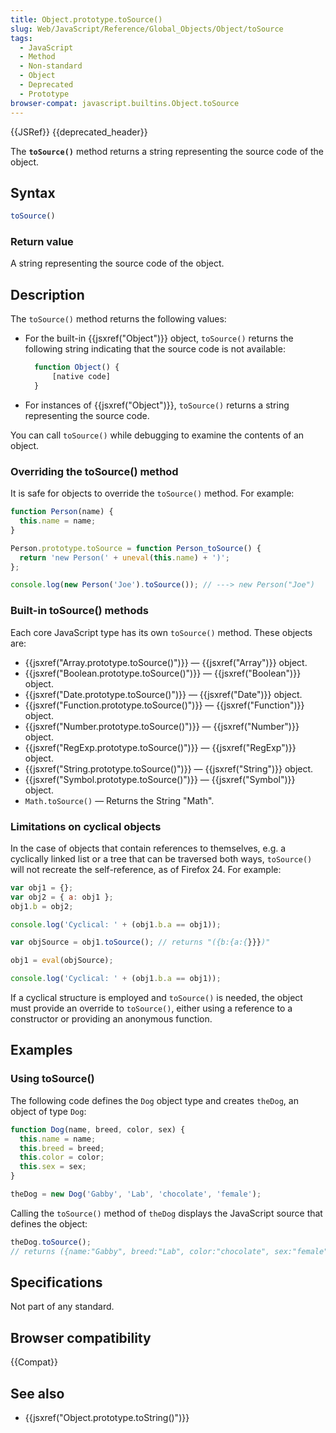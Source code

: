 ```yaml
---
title: Object.prototype.toSource()
slug: Web/JavaScript/Reference/Global_Objects/Object/toSource
tags:
  - JavaScript
  - Method
  - Non-standard
  - Object
  - Deprecated
  - Prototype
browser-compat: javascript.builtins.Object.toSource
---
```

{{JSRef}} {{deprecated_header}}

The **`toSource()`** method returns a string representing the source code of the
object.

## Syntax

```js
toSource()
```

### Return value

A string representing the source code of the object.

## Description

The `toSource()` method returns the following values:

- For the built-in {{jsxref("Object")}} object, `toSource()` returns the
  following string indicating that the source code is not available:

  ```js
    function Object() {
        [native code]
    }
    ```

- For instances of {{jsxref("Object")}}, `toSource()` returns a string
  representing the source code.

You can call `toSource()` while debugging to examine the contents of an object.

### Overriding the toSource() method

It is safe for objects to override the `toSource()` method. For example:

```js
function Person(name) {
  this.name = name;
}

Person.prototype.toSource = function Person_toSource() {
  return 'new Person(' + uneval(this.name) + ')';
};

console.log(new Person('Joe').toSource()); // ---> new Person("Joe")
```

### Built-in toSource() methods

Each core JavaScript type has its own `toSource()` method. These objects are:

- {{jsxref("Array.prototype.toSource()")}} —
  {{jsxref("Array")}} object.
- {{jsxref("Boolean.prototype.toSource()")}} —
  {{jsxref("Boolean")}} object.
- {{jsxref("Date.prototype.toSource()")}} —
  {{jsxref("Date")}} object.
- {{jsxref("Function.prototype.toSource()")}} —
  {{jsxref("Function")}} object.
- {{jsxref("Number.prototype.toSource()")}} —
  {{jsxref("Number")}} object.
- {{jsxref("RegExp.prototype.toSource()")}} —
  {{jsxref("RegExp")}} object.
- {{jsxref("String.prototype.toSource()")}} —
  {{jsxref("String")}} object.
- {{jsxref("Symbol.prototype.toSource()")}} —
  {{jsxref("Symbol")}} object.
- `Math.toSource()` — Returns the String "Math".

### Limitations on cyclical objects

In the case of objects that contain references to themselves, e.g. a cyclically
linked list or a tree that can be traversed both ways, `toSource()` will not
recreate the self-reference, as of Firefox 24. For example:

```js
var obj1 = {};
var obj2 = { a: obj1 };
obj1.b = obj2;

console.log('Cyclical: ' + (obj1.b.a == obj1));

var objSource = obj1.toSource(); // returns "({b:{a:{}}})"

obj1 = eval(objSource);

console.log('Cyclical: ' + (obj1.b.a == obj1));
```

If a cyclical structure is employed and `toSource()` is needed, the object must
provide an override to `toSource()`, either using a reference to a constructor
or providing an anonymous function.

## Examples

### Using toSource()

The following code defines the `Dog` object type and creates `theDog`, an object
of type `Dog`:

```js
function Dog(name, breed, color, sex) {
  this.name = name;
  this.breed = breed;
  this.color = color;
  this.sex = sex;
}

theDog = new Dog('Gabby', 'Lab', 'chocolate', 'female');
```

Calling the `toSource()` method of `theDog` displays the JavaScript source that
defines the object:

```js
theDog.toSource();
// returns ({name:"Gabby", breed:"Lab", color:"chocolate", sex:"female"})
```

## Specifications

Not part of any standard.

## Browser compatibility

{{Compat}}

## See also

- {{jsxref("Object.prototype.toString()")}}
